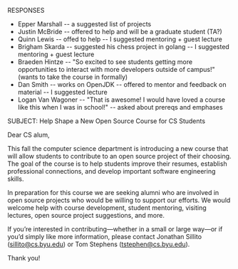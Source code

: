 RESPONSES

* Epper Marshall -- a suggested list of projects
* Justin McBride -- offered to help and will be a graduate student (TA?)
* Quinn Lewis -- offed to help -- I suggested mentoring + guest lecture
* Brigham Skarda -- suggested his chess project in golang -- I suggested mentoring + guest lecture
* Braeden Hintze -- "So excited to see students getting more opportunities to interact with more developers outside of campus!" (wants to take the course in formally)
* Dan Smith -- works on OpenJDK -- offered to mentor and feedback on material -- I suggested lecture
* Logan Van Wagoner -- "That is awesome! I would have loved a course like this when I was in school!" -- asked about prereqs and emphases



SUBJECT: Help Shape a New Open Source Course for CS Students

Dear CS alum,

This fall the computer science department is introducing a new course that will allow students to contribute to an open source project of their choosing. The goal of the course is to help students improve their resumes, establish professional connections, and develop important software engineering skills. 

In preparation for this course we are seeking alumni who are involved in open source projects who would be willing to support our efforts. We would welcome help with course development, student mentoring, visiting lectures, open source project suggestions, and more.

If you’re interested in contributing—whether in a small or large way—or if you’d simply like more information, please contact Jonathan Sillito (sillito@cs.byu.edu) or Tom Stephens (tstephen@cs.byu.edu).

Thank you!
